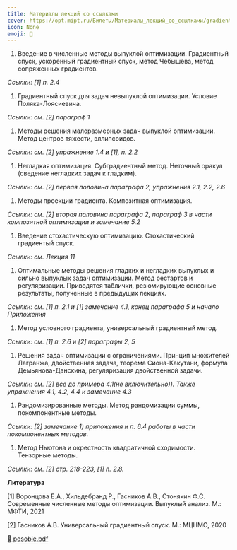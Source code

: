 ```yaml
---
title: Материалы лекций со ссылками
cover: https://opt.mipt.ru/Билеты/Материалы_лекций_со_ссылками/gradients_10.jpg
icon: None
emoji: 🚂
---
```



1. Введение в численные методы выпуклой оптимизации. Градиентный спуск, ускоренный градиентный спуск, метод Чебышёва, метод сопряженных градиентов.

*Ссылки: [1] п. 2.4*

1. Градиентный спуск для задач невыпуклой оптимизации. Условие Поляка-Лоясиевича.

*Ссылки: см. [2] параграф 1*

1. Методы решения малоразмерных задач выпуклой оптимизации. Метод центров тяжести, эллипсоидов.

*Ссылки: см. [2] упражнение 1.4 и [1], п. 2.2*

1. Негладкая оптимизация. Субградиентный метод. Неточный оракул (сведение негладких задач к гладким).

*Ссылки: см. [2] первая половина параграфа 2, упражнения 2.1, 2.2, 2.6*

1. Методы проекции градиента. Композитная оптимизация.

*Ссылки: см. [2] вторая половина параграфа 2, параграф 3 в части композитной оптимизации и замечание 5.2*

1. Введение стохастическую оптимизацию. Стохастический градиентый спуск.

*Ссылки: см. Лекция 11*

1. Оптимальные методы решения гладких и негладких выпуклых и сильно выпуклых задач оптимизации. Метод рестартов и регуляризации. Приводятся таблички, резюмирующие основные результаты, полученные в предыдущих лекциях.

*Ссылки: см. [1] п. 2.1 и [1] замечание 4.1, конец параграфа 5 и начало Приложения*

1. Метод условного градиента, универсальный градиентный метод.

*Ссылки: см. [1] п. 2.6 и [2] параграфы 2, 5*

1. Решения задач оптимизации с ограничениями. Принцип множителей Лагранжа, двойственная задача, теорема Сиона-Какутани, формула Демьянова-Данскина, регуляризация двойственной задачи.

*Ссылки: см. [2] все до примера 4.1(не включительно)). Также упражнения 4.1, 4.2, 4.4 и замечание 4.3*

1. Рандомизированные методы. Метод рандомизации суммы, покомпонентные методы.

*Ссылки: [2] замечание 1) приложения и п. 6.4 работы в части покомпонентных методов.*

1. Метод Ньютона и окрестность квадратичной сходимости. Тензорные методы.

*Ссылки: см. [2] стр. 218-223, [1] п. 2.8.*

**Литература**

[1] Воронцова Е.А., Хильдебранд Р., Гасников А.В., Стонякин Ф.С. Современные численные методы оптимизации. Выпуклый анализ. М.: МФТИ, 2021

[2] Гасников А.В. Универсальный градиентный спуск. М.: МЦНМО, 2020

[📎 posobie.pdf](https://opt.mipt.ru/Билеты/Материалы_лекций_со_ссылками/posobie.pdf)
